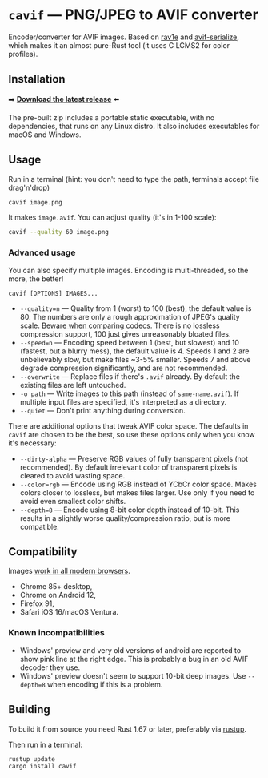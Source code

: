 # `cavif` — PNG/JPEG to AVIF converter

Encoder/converter for AVIF images. Based on [rav1e](//lib.rs/crates/rav1e) and [avif-serialize](https://lib.rs/crates/avif-serialize), which makes it an almost pure-Rust tool (it uses C LCMS2 for color profiles).

## Installation

➡️ **[Download the latest release](https://github.com/kornelski/cavif/releases)** ⬅️

The pre-built zip includes a portable static executable, with no dependencies, that runs on any Linux distro. It also includes executables for macOS and Windows.

## Usage

Run in a terminal (hint: you don't need to type the path, terminals accept file drag'n'drop)

```bash
cavif image.png
```

It makes `image.avif`. You can adjust quality (it's in 1-100 scale):

```bash
cavif --quality 60 image.png
```

### Advanced usage

You can also specify multiple images. Encoding is multi-threaded, so the more, the better!

```text
cavif [OPTIONS] IMAGES...
```

 * `--quality=n` — Quality from 1 (worst) to 100 (best), the default value is 80. The numbers are only a rough approximation of JPEG's quality scale. [Beware when comparing codecs](https://kornel.ski/faircomparison). There is no lossless compression support, 100 just gives unreasonably bloated files.
 * `--speed=n` — Encoding speed between 1 (best, but slowest) and 10 (fastest, but a blurry mess), the default value is 4. Speeds 1 and 2 are unbelievably slow, but make files ~3-5% smaller. Speeds 7 and above degrade compression significantly, and are not recommended.
 * `--overwrite` — Replace files if there's `.avif` already. By default the existing files are left untouched.
 * `-o path` — Write images to this path (instead of `same-name.avif`). If multiple input files are specified, it's interpreted as a directory.
 * `--quiet` — Don't print anything during conversion.

There are additional options that tweak AVIF color space. The defaults in `cavif` are chosen to be the best, so use these options only when you know it's necessary:

 * `--dirty-alpha` — Preserve RGB values of fully transparent pixels (not recommended). By default irrelevant color of transparent pixels is cleared to avoid wasting space.
 * `--color=rgb` — Encode using RGB instead of YCbCr color space. Makes colors closer to lossless, but makes files larger. Use only if you need to avoid even smallest color shifts.
 * `--depth=8` — Encode using 8-bit color depth instead of 10-bit. This results in a slightly worse quality/compression ratio, but is more compatible.

## Compatibility

Images [work in all modern browsers](https://caniuse.com/avif).

* Chrome 85+ desktop,
* Chrome on Android 12,
* Firefox 91,
* Safari iOS 16/macOS Ventura.

### Known incompatibilities

* Windows' preview and very old versions of android are reported to show pink line at the right edge. This is probably a bug in an old AVIF decoder they use.
* Windows' preview doesn't seem to support 10-bit deep images. Use `--depth=8` when encoding if this is a problem.

## Building

To build it from source you need Rust 1.67 or later, preferably via [rustup](https://rustup.rs).

Then run in a terminal:

```bash
rustup update
cargo install cavif
```
